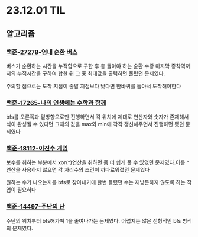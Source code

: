 # 23.12.01 TIL

## 알고리즘

### [백준-27278-영내 순환 버스 ](https://www.acmicpc.net/problem/27278)

버스가 순환하는 시간을 누적합으로 구한 후 총 돌아야 하는 순환 수랑 마지막 종착역까지의 누적시간을 구하여 합한 뒤 그 중 최대값을 출력하면 풀렸던 문제였다.

주의할 점으로는 도착 지점이 출발 지점보다 낮다면 한바퀴를 돌아서 도착해야한다

### [백준-17265-나의 인생에는 수학과 함께](https://www.acmicpc.net/problem/17265)

bfs를 오른쪽과 밑방향으로만 진행하면서 각 위치에 제대로 연산자와 숫자가 존재해서 식이 완성될 수 있다면 그때의 값을 max와 min에 각각 갱신해주면서 진행하면 됐던 문제였다

### [백준-18112-이진수 게임](https://www.acmicpc.net/problem/18112)

보수를 취하는 부분에서 xor(^)연산을 취하면 좀 더 쉽게 풀 수 있었던 문제였다.이를 ^연산을 사용하지 않으면 각 자리수의 조건이 까다로워졌던 문제였다

원하는 수가 나오는지를 bfs로 찾아내기에 한번 들렸던 수는 재방문하지 않도록 하는 작업이 필요하다

### [백준-14497-주난의 난](https://www.acmicpc.net/problem/14497)

주난의 위치부터 bfs해가며 1을 줄여나가는 문제였다. 어렵지는 않은 전형적인 bfs 방식의 문제였다.
